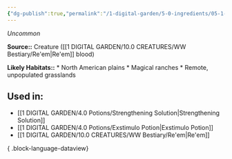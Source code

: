 ```yaml
---
{"dg-publish":true,"permalink":"/1-digital-garden/5-0-ingredients/05-1-creatures/flask-of-re-em-blood/","tags":["ingredient","uncommon"]}
---
```


*Uncommon*

**Source::** Creature ([[1 DIGITAL GARDEN/10.0 CREATURES/WW Bestiary/Re'em\|Re'em]] blood)

**Likely Habitats::** * North American plains * Magical ranches * Remote, unpopulated grasslands

## Used in:

- [[1 DIGITAL GARDEN/4.0 Potions/Strengthening Solution\|Strengthening Solution]]
- [[1 DIGITAL GARDEN/4.0 Potions/Exstimulo Potion\|Exstimulo Potion]]
- [[1 DIGITAL GARDEN/10.0 CREATURES/WW Bestiary/Re'em\|Re'em]]

{ .block-language-dataview}

